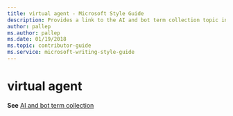 ```yaml
---
title: virtual agent - Microsoft Style Guide
description: Provides a link to the AI and bot term collection topic in place of describing how to implement the term 'virtual agent' in Microsoft content.
author: pallep
ms.author: pallep
ms.date: 01/19/2018
ms.topic: contributor-guide
ms.service: microsoft-writing-style-guide
---
```


# virtual agent

**See** [AI and bot term collection](~/a-z-word-list-term-collections/term-collections/ai-bot-terms.md)
